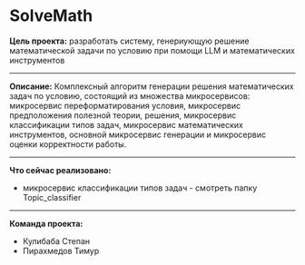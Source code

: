 # SolveMath
**Цель проекта:**
разработать систему, генериующую решение математической задачи
по условию при помощи LLM и математических инструментов

---

**Описание:** 
Комплексный алгоритм генерации решения математических задач по условию,
состоящий из множества микросервисов: микросервис переформатирования условия,
микросервис предположения полезной теории, решения, микросервис классификации типов задач,
микросервис математических инструментов, основной микросервис генерации и микросервис оценки корректности работы.

---
**Что сейчас реализовано:**

 * микросервис классификации типов задач - смотреть папку Topic_classifier
---
**Команда проекта:**
  * Кулибаба Степан
  * Пирахмедов Тимур

